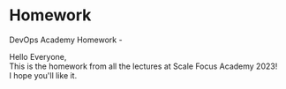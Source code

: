 # Homework
DevOps Academy Homework - 

Hello Everyone,   
This is the homework from all the lectures at Scale Focus Academy 2023!  
I hope you'll like it.
